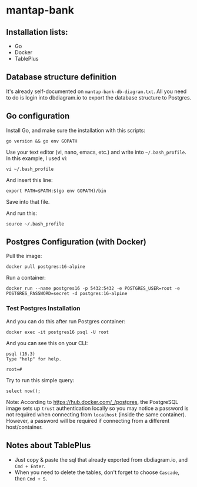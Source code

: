 # mantap-bank

## Installation lists:

- Go
- Docker
- TablePlus

## Database structure definition

It's already self-documented on `mantap-bank-db-diagram.txt`. All you need to do is login into dbdiagram.io to export the database structure to Postgres.

## Go configuration

Install Go, and make sure the installation with this scripts:
```
go version && go env GOPATH
```

Use your text editor (vi, nano, emacs, etc.) and write into `~/.bash_profile`. In this example, I used vi:
```
vi ~/.bash_profile
```

And insert this line:
```
export PATH=$PATH:$(go env GOPATH)/bin
```
Save into that file.

And run this:
```
source ~/.bash_profile
```

## Postgres Configuration (with Docker)

Pull the image:
```
docker pull postgres:16-alpine
```

Run a container:
```
docker run --name postgres16 -p 5432:5432 -e POSTGRES_USER=root -e POSTGRES_PASSWORD=secret -d postgres:16-alpine
```

### Test Postgres Installation

And you can do this after run Postgres container:
```
docker exec -it postgres16 psql -U root
```

And you can see this on your CLI:
```
psql (16.3)
Type "help" for help.

root=#
```

Try to run this simple query:
```
select now();
```

Note: According to https://hub.docker.com/_/postgres, the PostgreSQL image sets up `trust` authentication locally so you may notice a password is not required when connecting from `localhost` (inside the same container). However, a password will be required if connecting from a different host/container.

## Notes about TablePlus

- Just copy & paste the sql that already exported from dbdiagram.io, and `Cmd + Enter`.
- When you need to delete the tables, don't forget to choose `Cascade`, then `Cmd + S`.
